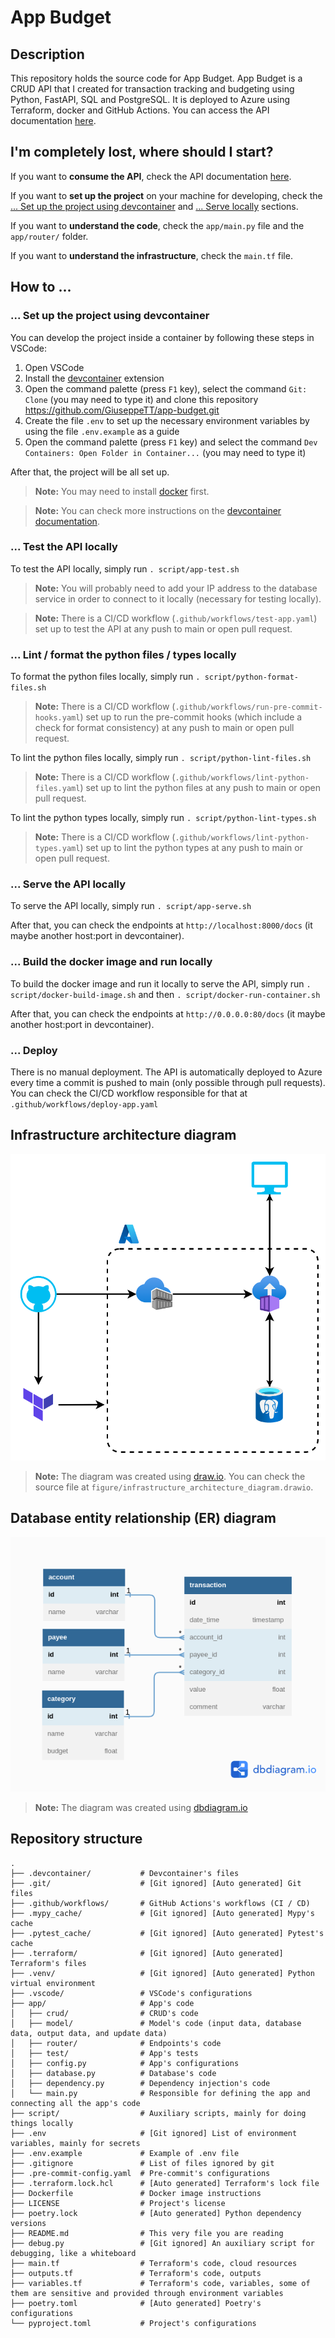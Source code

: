 # App Budget

## Description

This repository holds the source code for App Budget. App Budget is a CRUD API that I created for transaction tracking and budgeting using Python, FastAPI, SQL and PostgreSQL. It is deployed to Azure using Terraform, docker and GitHub Actions. You can access the API documentation [here](http://app-budget.eastus.azurecontainer.io/docs).

## I'm completely lost, where should I start?

If you want to **consume the API**, check the API documentation [here](http://app-budget.eastus.azurecontainer.io/docs).

If you want to **set up the project** on your machine for developing, check the [... Set up the project using devcontainer](#set-up-the-project-using-devcontainer) and [... Serve locally](#serve-the-app-locally) sections.

If you want to **understand the code**, check the `app/main.py` file and the `app/router/` folder.

If you want to **understand the infrastructure**, check the `main.tf` file.

## How to ...

### ... Set up the project using devcontainer

You can develop the project inside a container by following these steps in VSCode:

1. Open VSCode
1. Install the [devcontainer](https://marketplace.visualstudio.com/items?itemName=ms-vscode-remote.remote-containers) extension
1. Open the command palette (press `F1` key), select the command `Git: Clone` (you may need to type it) and clone this repository https://github.com/GiuseppeTT/app-budget.git
1. Create the file `.env` to set up the necessary environment variables by using the file `.env.example` as a guide
1. Open the command palette (press `F1` key) and select the command `Dev Containers: Open Folder in Container...` (you may need to type it)

After that, the project will be all set up.

> **Note:** You may need to install [docker](https://www.docker.com/) first.

> **Note:** You can check more instructions on the [devcontainer documentation](https://code.visualstudio.com/docs/devcontainers/containers).

### ... Test the API locally

To test the API locally, simply run `. script/app-test.sh`

> **Note:** You will probably need to add your IP address to the database service in order to connect to it locally (necessary for testing locally).

> **Note:** There is a CI/CD workflow (`.github/workflows/test-app.yaml`) set up to test the API at any push to main or open pull request.

### ... Lint / format the python files / types locally

To format the python files locally, simply run `. script/python-format-files.sh`

> **Note:** There is a CI/CD workflow (`.github/workflows/run-pre-commit-hooks.yaml`) set up to run the pre-commit hooks (which include a check for format consistency) at any push to main or open pull request.

To lint the python files locally, simply run `. script/python-lint-files.sh`

> **Note:** There is a CI/CD workflow (`.github/workflows/lint-python-files.yaml`) set up to lint the python files at any push to main or open pull request.

To lint the python types locally, simply run `. script/python-lint-types.sh`

> **Note:** There is a CI/CD workflow (`.github/workflows/lint-python-types.yaml`) set up to lint the python types at any push to main or open pull request.

### ... Serve the API locally

To serve the API locally, simply run `. script/app-serve.sh`

After that, you can check the endpoints at `http://localhost:8000/docs` (it maybe another host:port in devcontainer).

### ... Build the docker image and run locally

To build the docker image and run it locally to serve the API, simply run `. script/docker-build-image.sh` and then `. script/docker-run-container.sh`

After that, you can check the endpoints at `http://0.0.0.0:80/docs` (it maybe another host:port in devcontainer).

### ... Deploy

There is no manual deployment. The API is automatically deployed to Azure every time a commit is pushed to main (only possible through pull requests). You can check the CI/CD workflow responsible for that at `.github/workflows/deploy-app.yaml`

## Infrastructure architecture diagram

![](figure/infrastructure_architecture_diagram.png)

> **Note:** The diagram was created using [draw.io](https://dbdiagram.io/). You can check the source file at `figure/infrastructure_architecture_diagram.drawio`.

## Database entity relationship (ER) diagram

![](figure/database_entity_relationship_diagram.png)

> **Note:** The diagram was created using [dbdiagram.io](https://dbdiagram.io/)

## Repository structure

```
.
├── .devcontainer/           # Devcontainer's files
├── .git/                    # [Git ignored] [Auto generated] Git files
├── .github/workflows/       # GitHub Actions's workflows (CI / CD)
├── .mypy_cache/             # [Git ignored] [Auto generated] Mypy's cache
├── .pytest_cache/           # [Git ignored] [Auto generated] Pytest's cache
├── .terraform/              # [Git ignored] [Auto generated] Terraform's files
├── .venv/                   # [Git ignored] [Auto generated] Python virtual environment
├── .vscode/                 # VSCode's configurations
├── app/                     # App's code
│   ├── crud/                # CRUD's code
│   ├── model/               # Model's code (input data, database data, output data, and update data)
│   ├── router/              # Endpoints's code
│   ├── test/                # App's tests
│   ├── config.py            # App's configurations
│   ├── database.py          # Database's code
│   ├── dependency.py        # Dependency injection's code
│   └── main.py              # Responsible for defining the app and connecting all the app's code
├── script/                  # Auxiliary scripts, mainly for doing things locally
├── .env                     # [Git ignored] List of environment variables, mainly for secrets
├── .env.example             # Example of .env file
├── .gitignore               # List of files ignored by git
├── .pre-commit-config.yaml  # Pre-commit's configurations
├── .terraform.lock.hcl      # [Auto generated] Terraform's lock file
├── Dockerfile               # Docker image instructions
├── LICENSE                  # Project's license
├── poetry.lock              # [Auto generated] Python dependency versions
├── README.md                # This very file you are reading
├── debug.py                 # [Git ignored] An auxiliary script for debugging, like a whiteboard
├── main.tf                  # Terraform's code, cloud resources
├── outputs.tf               # Terraform's code, outputs
├── variables.tf             # Terraform's code, variables, some of them are sensitive and provided through environment variables
├── poetry.toml              # [Auto generated] Poetry's configurations
└── pyproject.toml           # Project's configurations
```
